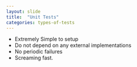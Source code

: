 ```yaml
---
layout: slide
title:  "Unit Tests"
categories: types-of-tests
---
```


* Extremely Simple to setup
* Do not depend on any external implementations
* No periodic failures
* Screaming fast.
